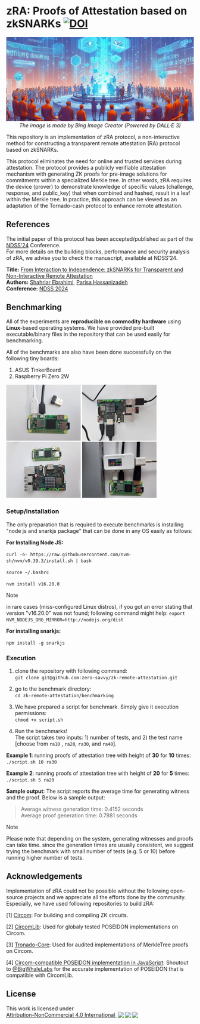 # zRA: Proofs of Attestation based on zkSNARKs  [![DOI](https://zenodo.org/badge/624406789.svg)](https://zenodo.org/badge/latestdoi/624406789)
<p align="center">
  <img src="doc/cover_image_by_Bing_Image_Creator.jpeg" data-canonical-src="doc/cover_image_by_Bing_Image_Creator.jpeg"/>
  <em>The image is made by Bing Image Creator (Powered by DALL·E 3)</em>
</p>

This repository is an implementation of zRA protocol, a non-interactive method for constructing a transparent remote attestation (RA) protocol based on zkSNARKs. 

This protocol eliminates the need for online and trusted services during attestation. The protocol provides a publicly verifiable attestation mechanism with generating ZK proofs for pre-image solutions for commitments within a specialized Merkle tree. In other words, zRA requires the device (prover) to demonstrate knowledge of specific values (challenge, response, and public_key) that when combined and hashed, result in a leaf within the Merkle tree. In practice, this approach can be viewed as an adaptation of the Tornado-cash protocol to enhance remote attestation.

## References
The initial paper of this protocol has been accepted/published as part of the [NDSS'24](https://www.ndss-symposium.org/ndss2024/) Conference.</br>
For more details on the building blocks, performance and security analysis of zRA, we advise you to check the manuscript, available at NDSS'24.

**Title:** [From Interaction to Independence: zkSNARKs for Transparent and Non-Interactive Remote Attestation](https://www.ndss-symposium.org/ndss2024/)</br>
**Authors:** [Shahriar Ebrahimi](https://lovely-necromancer.github.io), [Parisa Hassanizadeh](https://parizad1188.github.io)</br>
**Conference:** [NDSS 2024](https://www.ndss-symposium.org/ndss2024/)


## Benchmarking
All of the experiments are __reproducible on commodity hardware__ using __Linux__-based operating systems. We have provided pre-built executable/binary files in the repository that can be used easily for benchmarking.

All of the benchmarks are also have been done successfully on the following tiny boards:
1. ASUS TinkerBoard
2. Raspberry Pi Zero 2W
<p float="left">
 <img src="doc/photo-raspberry-pi-zero.jpg" data-canonical-src="doc/photo-raspberry-pi-zero.jpg" height="150" />
 <img src="doc/photo-tinkerboard.jpg" data-canonical-src="doc/photo-tinkerboard.jpg" height="150" />
 <img src="doc/photo-together.jpg" data-canonical-src="doc/photo-together.jpg" height="150" />
 <img src="doc/measure-proof-gen-energy.jpg" data-canonical-src="doc/measure-proof-gen-energy.jpg" height="150" />
</p>

### Setup/Installation

The only preparation that is required to execute benchmarks is installing "node js and snarkjs package" that can be done in any OS easily as follows:

__For Installing Node JS:__

``` curl -o- https://raw.githubusercontent.com/nvm-sh/nvm/v0.39.3/install.sh | bash ```

``` source ~/.bashrc ```

``` nvm install v16.20.0 ```

> [!NOTE]
> in rare cases (miss-configured Linux distros), if you got an error stating that version "v16.20.0" was not found; following command might help:
> ``` export NVM_NODEJS_ORG_MIRROR=http://nodejs.org/dist ```
> 

__For installing snarkjs:__

``` npm install -g snarkjs ```


### Execution
1. clone the repository with following command:\
```git clone git@github.com:zero-savvy/zk-remote-attestation.git ```

2. go to the benchmark directory:\
```cd zk-remote-attestation/benchmarking ```

3. We have prepared a script for benchmark. Simply give it execution permissions:\
 ```chmod +x script.sh ```

4. Run the benchmarks! \
The script takes two inputs: 1) number of tests, and 2) the test name [choose from ```ra10``` , ```ra20```, ```ra30```, and ```ra40```].

__Example 1__: running proofs of attestation tree with height of __30__ for __10__ times:\
```./script.sh 10 ra30```

__Example 2__: running proofs of attestation tree with height of __20__ for __5__ times:\
```./script.sh 5 ra20```

__Sample output__: The script reports the average time for generating witness and the proof. Below is a sample output:
>Average witness generation time: 0.4152 seconds\
Average proof generation time: 0.7881 seconds

> [!NOTE]
> Please note that depending on the system, generating witnesses and proofs can take time. since the generation times are usually consistent, we suggest trying the benchmark with small number of tests (e.g. 5 or 10) before running higher number of tests.

## Acknowledgements
Implementation of zRA could not be possible without the following open-source projects and we appreciate all the efforts done by the community. Especially, we have used following repositories to build zRA:

[1] [Circom](https://github.com/iden3/circom): For building and compiling ZK circuits.

[2] [CircomLib](https://github.com/iden3/circomlib): Used for globaly tested POSEIDON implementations on Circom.

[3] [Tronado-Core](https://github.com/tornadocash/tornado-core): Used for audited implementations of MerkleTree proofs on Circom.

[4] [Circom-compatible POSEIDON implementation in JavaScript](https://github.com/BigWhaleLabs/poseidon): Shoutout to [@BigWhaleLabs](https://github.com/BigWhaleLabs) for the accurate implementation of POSEIDON that is compatible with CircomLib.

## License
<p xmlns:cc="http://creativecommons.org/ns#" >This work is licensed under <a href="http://creativecommons.org/licenses/by-nc/4.0/?ref=chooser-v1" target="_blank" rel="license noopener noreferrer" style="display:inline-block;">Attribution-NonCommercial 4.0 International 
 <img style="height:22px!important;margin-left:3px;vertical-align:text-bottom;" src="https://mirrors.creativecommons.org/presskit/icons/cc.svg?ref=chooser-v1"><img style="height:22px!important;margin-left:3px;vertical-align:text-bottom;" src="https://mirrors.creativecommons.org/presskit/icons/by.svg?ref=chooser-v1"><img style="height:22px!important;margin-left:3px;vertical-align:text-bottom;" src="https://mirrors.creativecommons.org/presskit/icons/nc.svg?ref=chooser-v1"></a></p>
